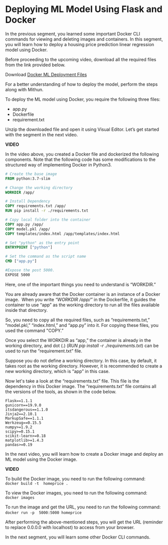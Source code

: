 # Deploying ML Model Using Flask and Docker

In the previous segment, you learned some important Docker CLI commands for viewing and deleting images and containers. In this segment, you will learn how to deploy a housing price prediction linear regression model using Docker.

Before proceeding to the upcoming video, download all the required files from the link provided below.

Download [Docker ML Deployment Files](Docker_ML_Deployment_Files.zip)

For a better understanding of how to deploy the model, perform the steps along with Mithun.

To deploy the ML model using Docker, you require the following three files:

-   app.py
-   Dockerfile
-   requirement.txt

Unzip the downloaded file and open it using Visual Editor. Let’s get started with the segment in the next video.

**VIDEO**

In the video above, you created a Docker file and dockerized the following components. Note that the following code has some modifications to the structured way of implementing Docker in Python3.

```dockerfile
# Create the base image 
FROM python:3.7-slim 

# Change the working directory 
WORKDIR /app/ 

# Install Dependency 
COPY requirements.txt /app/ 
RUN pip install -r ./requirements.txt 

# Copy local folder into the container 
COPY app.py /app/ 
COPY model.pkl /app/ 
COPY templates/index.html /app/templates/index.html 

# Set "python" as the entry point 
ENTRYPOINT ["python"] 

# Set the command as the script name 
CMD ["app.py"] 

#Expose the post 5000. 
EXPOSE 5000
```

Here, one of the important things you need to understand is “WORKDIR.”

You are already aware that the Docker container is an instance of a Docker image.  When you write _“WORKDIR /app/”_ in the Dockerfile, it guides the container to use “app” as the working directory to run all the files available inside that directory. 

So, you need to copy all the required files, such as “requirements.txt,” “model.pkl,” “index.html,” and “app.py” into it. For copying these files, you used the command "COPY.”  

Once you select the WORKDIR as “app,” the container is already in the working directory, and dot (.) (_RUN pip install -r ./requirements.txt_) can be used to run the “requirement.txt” file. 

Suppose you do not define a working directory. In this case, by default, it takes root as the working directory. However, it is recommended to create a new working directory, which is “app” in this case.

Now let's take a look at the “requirements.txt” file. This file is the dependency in this Docker image. The “requirements.txt” file contains all the versions of the tools, as shown in the code below.

```
Flask==1.1.1 
gunicorn==19.9.0 
itsdangerous==1.1.0 
Jinja2==2.10.1 
MarkupSafe==1.1.1 
Werkzeug==0.15.5 
numpy>=1.9.2 
scipy>=0.15.1 
scikit-learn>=0.18 
matplotlib>=1.4.3 
pandas>=0.19
```

In the next video, you will learn how to create a Docker image and deploy an ML model using the Docker image.

**VIDEO**

To build the Docker image, you need to run the following command:  
`docker build -t  homeprice .`

To view the Docker images, you need to run the following command:  
`docker images`

To run the image and get the URL, you need to run the following command:  
`docker run -p  5000:5000 homeprice` 

After performing the above-mentioned steps, you will get the URL (reminder to replace 0.0.0.0 with localhost) to access from your browser.

In the next segment, you will learn some other Docker CLI commands.